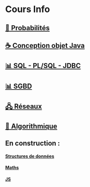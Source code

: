 # Cours Info
## [📐 Probabilités](./cours/a2proba.md)

## [☕ Conception objet Java](./cours/a2cpoa.md)

## [📊 SQL - PL/SQL - JDBC](./cours/a1sql.md)

## [📊 SGBD](./cours/a2sgbd.md)

## [🖧 Réseaux](./cours/a2reseaux.md)

## [💽 Algorithmique](./cours/a2algo.md)



## En construction :
#### [Structures de données](./cours/a1str.md)

#### [Maths](./cours/a1maths.md)

#### [JS](./cours/javascript.md)